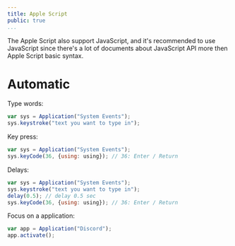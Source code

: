 ```yaml
---
title: Apple Script
public: true
...
```


The Apple Script also support JavaScript, and it's recommended to use JavaScript since there's a lot of documents about JavaScript API more then Apple Script basic syntax.

# Automatic

Type words:

```js
var sys = Application("System Events");
sys.keystroke("text you want to type in");
```

Key press:

```js
var sys = Application("System Events");
sys.keyCode(36, {using: using}); // 36: Enter / Return
```

Delays:

```js
var sys = Application("System Events");
sys.keystroke("text you want to type in");
delay(0.5); // delay 0.5 sec
sys.keyCode(36, {using: using}); // 36: Enter / Return
```

Focus on a application:

```js
var app = Application("Discord");
app.activate();
```